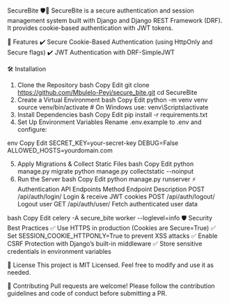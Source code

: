 SecureBite 🛡️🍪
SecureBite is a secure authentication and session management system built with Django and Django REST Framework (DRF). It provides cookie-based authentication with JWT tokens.

🚀 Features
✔️ Secure Cookie-Based Authentication (using HttpOnly and Secure flags)
✔️ JWT Authentication with DRF-SimpleJWT


🛠️ Installation
1. Clone the Repository
bash
Copy
Edit
git clone https://github.com/Mbulelo-Peyi/secure_bite.git
cd SecureBite
2. Create a Virtual Environment
bash
Copy
Edit
python -m venv venv
source venv/bin/activate  # On Windows use: venv\Scripts\activate
3. Install Dependencies
bash
Copy
Edit
pip install -r requirements.txt
4. Set Up Environment Variables
Rename .env.example to .env and configure:

env
Copy
Edit
SECRET_KEY=your-secret-key
DEBUG=False
ALLOWED_HOSTS=yourdomain.com

5. Apply Migrations & Collect Static Files
bash
Copy
Edit
python manage.py migrate
python manage.py collectstatic --noinput
6. Run the Server
bash
Copy
Edit
python manage.py runserver
⚡ Authentication API Endpoints
Method	Endpoint	Description
POST	/api/auth/login/	Login & receive JWT cookies
POST	/api/auth/logout/	Logout user
GET	/api/auth/user/	Fetch authenticated user data


bash
Copy
Edit
celery -A secure_bite worker --loglevel=info
🛡️ Security Best Practices
✅ Use HTTPS in production (Cookies are Secure=True)
✅ Set SESSION_COOKIE_HTTPONLY=True to prevent XSS attacks
✅ Enable CSRF Protection with Django’s built-in middleware
✅ Store sensitive credentials in environment variables

📜 License
This project is MIT Licensed. Feel free to modify and use it as needed.

🤝 Contributing
Pull requests are welcome! Please follow the contribution guidelines and code of conduct before submitting a PR.

